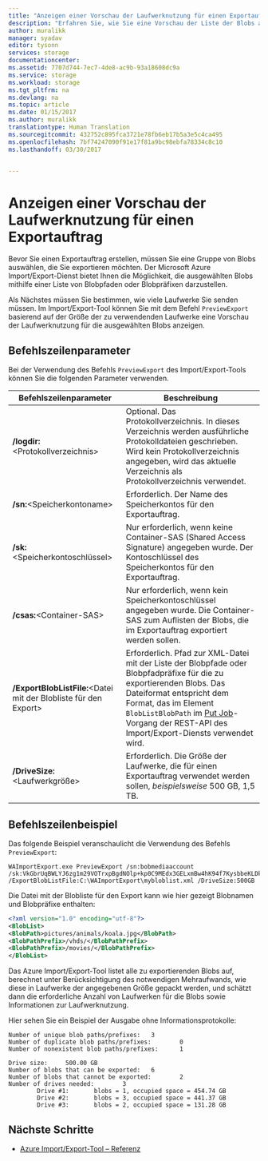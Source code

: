```yaml
---
title: "Anzeigen einer Vorschau der Laufwerknutzung für einen Exportauftrag in Azure Import/Export (V1) | Microsoft-Dokumentation"
description: "Erfahren Sie, wie Sie eine Vorschau der Liste der Blobs anzeigen, die Sie für einen Exportauftrag im Azure Import/Export-Dienst ausgewählt haben."
author: muralikk
manager: syadav
editor: tysonn
services: storage
documentationcenter: 
ms.assetid: 7707d744-7ec7-4de8-ac9b-93a18608dc9a
ms.service: storage
ms.workload: storage
ms.tgt_pltfrm: na
ms.devlang: na
ms.topic: article
ms.date: 01/15/2017
ms.author: muralikk
translationtype: Human Translation
ms.sourcegitcommit: 432752c895fca3721e78fb6eb17b5a3e5c4ca495
ms.openlocfilehash: 7bf74247090f91e17f81a9bc98ebfa78334c8c10
ms.lasthandoff: 03/30/2017


---
```


# <a name="previewing-drive-usage-for-an-export-job"></a>Anzeigen einer Vorschau der Laufwerknutzung für einen Exportauftrag
Bevor Sie einen Exportauftrag erstellen, müssen Sie eine Gruppe von Blobs auswählen, die Sie exportieren möchten. Der Microsoft Azure Import/Export-Dienst bietet Ihnen die Möglichkeit, die ausgewählten Blobs mithilfe einer Liste von Blobpfaden oder Blobpräfixen darzustellen.  
  
Als Nächstes müssen Sie bestimmen, wie viele Laufwerke Sie senden müssen. Im Import/Export-Tool können Sie mit dem Befehl `PreviewExport` basierend auf der Größe der zu verwendenden Laufwerke eine Vorschau der Laufwerknutzung für die ausgewählten Blobs anzeigen.

## <a name="command-line-parameters"></a>Befehlszeilenparameter

Bei der Verwendung des Befehls `PreviewExport` des Import/Export-Tools können Sie die folgenden Parameter verwenden.

|Befehlszeilenparameter|Beschreibung|  
|--------------------------|-----------------|  
|**/logdir:**<Protokollverzeichnis\>|Optional. Das Protokollverzeichnis. In dieses Verzeichnis werden ausführliche Protokolldateien geschrieben. Wird kein Protokollverzeichnis angegeben, wird das aktuelle Verzeichnis als Protokollverzeichnis verwendet.|  
|**/sn:**<Speicherkontoname\>|Erforderlich. Der Name des Speicherkontos für den Exportauftrag.|  
|**/sk:**<Speicherkontoschlüssel\>|Nur erforderlich, wenn keine Container-SAS (Shared Access Signature) angegeben wurde. Der Kontoschlüssel des Speicherkontos für den Exportauftrag.|  
|**/csas:**<Container-SAS\>|Nur erforderlich, wenn kein Speicherkontoschlüssel angegeben wurde. Die Container-SAS zum Auflisten der Blobs, die im Exportauftrag exportiert werden sollen.|  
|**/ExportBlobListFile:**<Datei mit der Blobliste für den Export\>|Erforderlich. Pfad zur XML-Datei mit der Liste der Blobpfade oder Blobpfadpräfixe für die zu exportierenden Blobs. Das Dateiformat entspricht dem Format, das im Element `BlobListBlobPath` im [Put Job](/rest/api/storageimportexport/jobs#Jobs_CreateOrUpdate)-Vorgang der REST-API des Import/Export-Diensts verwendet wird.|  
|**/DriveSize:**<Laufwerkgröße\>|Erforderlich. Die Größe der Laufwerke, die für einen Exportauftrag verwendet werden sollen, *beispielsweise* 500 GB, 1,5 TB.|  

## <a name="command-line-example"></a>Befehlszeilenbeispiel

Das folgende Beispiel veranschaulicht die Verwendung des Befehls `PreviewExport`:  
  
```  
WAImportExport.exe PreviewExport /sn:bobmediaaccount /sk:VkGbrUqBWLYJ6zg1m29VOTrxpBgdNOlp+kp0C9MEdx3GELxmBw4hK94f7KysbbeKLDksg7VoN1W/a5UuM2zNgQ== /ExportBlobListFile:C:\WAImportExport\mybloblist.xml /DriveSize:500GB    
```  
  
Die Datei mit der Blobliste für den Export kann wie hier gezeigt Blobnamen und Blobpräfixe enthalten:  
  
```xml 
<?xml version="1.0" encoding="utf-8"?>  
<BlobList>  
<BlobPath>pictures/animals/koala.jpg</BlobPath>  
<BlobPathPrefix>/vhds/</BlobPathPrefix>  
<BlobPathPrefix>/movies/</BlobPathPrefix>  
</BlobList>  
```

Das Azure Import/Export-Tool listet alle zu exportierenden Blobs auf, berechnet unter Berücksichtigung des notwendigen Mehraufwands, wie diese in Laufwerke der angegebenen Größe gepackt werden, und schätzt dann die erforderliche Anzahl von Laufwerken für die Blobs sowie Informationen zur Laufwerknutzung.  
  
Hier sehen Sie ein Beispiel der Ausgabe ohne Informationsprotokolle:  
  
```  
Number of unique blob paths/prefixes:   3  
Number of duplicate blob paths/prefixes:        0  
Number of nonexistent blob paths/prefixes:      1  
  
Drive size:     500.00 GB  
Number of blobs that can be exported:   6  
Number of blobs that cannot be exported:        2  
Number of drives needed:        3  
        Drive #1:       blobs = 1, occupied space = 454.74 GB  
        Drive #2:       blobs = 3, occupied space = 441.37 GB  
        Drive #3:       blobs = 2, occupied space = 131.28 GB    
```  
  
## <a name="next-steps"></a>Nächste Schritte

* [Azure Import/Export-Tool – Referenz](storage-import-export-tool-how-to-v1.md)

